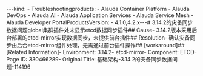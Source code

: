 ---kind:   - Troubleshootingproducts:    - Alauda Container Platform   - Alauda DevOps   - Alauda AI   - Alauda Application Services   - Alauda Service Mesh   - Alauda Developer PortalProductsVersion:   - 4.1.0,4.2.x---<!-- A type of document that involves encountering a fault, diag...it, performing root cause analysis, and providing solutions. --># 3.14.2的灾备同步数据问题global集群插件处未显示etcd数据同步插件## Cause- 3.14.2版本采用后台部署的etcd-mirror实现数据同步，未提供前台插件## Resolution- 确认灾备同步由后台etcd-mirror组件处理，无需通过前台插件操作## [workaround]## [Related Information]- Environment: 3.14.2- etcd-mirror- Component: ETCD- Page ID: 330466289- Original Title: 基础架构-3.14.2的灾备同步数据问题-114196